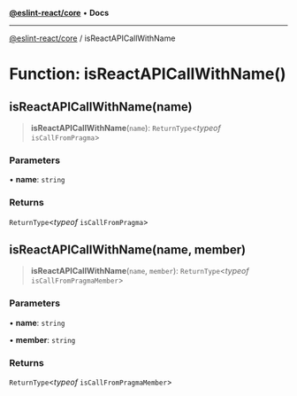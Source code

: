[**@eslint-react/core**](../README.md) • **Docs**

***

[@eslint-react/core](../README.md) / isReactAPICallWithName

# Function: isReactAPICallWithName()

## isReactAPICallWithName(name)

> **isReactAPICallWithName**(`name`): `ReturnType`\<*typeof* `isCallFromPragma`\>

### Parameters

• **name**: `string`

### Returns

`ReturnType`\<*typeof* `isCallFromPragma`\>

## isReactAPICallWithName(name, member)

> **isReactAPICallWithName**(`name`, `member`): `ReturnType`\<*typeof* `isCallFromPragmaMember`\>

### Parameters

• **name**: `string`

• **member**: `string`

### Returns

`ReturnType`\<*typeof* `isCallFromPragmaMember`\>

